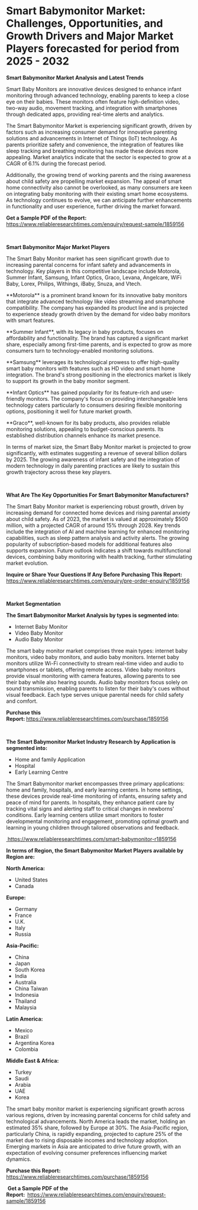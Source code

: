 <p><h1>Smart Babymonitor Market: Challenges, Opportunities, and Growth Drivers and Major Market Players forecasted for period from 2025 - 2032</h1></p><p><strong>Smart Babymonitor Market Analysis and Latest Trends</strong></p>
<p><p>Smart Baby Monitors are innovative devices designed to enhance infant monitoring through advanced technology, enabling parents to keep a close eye on their babies. These monitors often feature high-definition video, two-way audio, movement tracking, and integration with smartphones through dedicated apps, providing real-time alerts and analytics.</p><p>The Smart Babymonitor Market is experiencing significant growth, driven by factors such as increasing consumer demand for innovative parenting solutions and advancements in Internet of Things (IoT) technology. As parents prioritize safety and convenience, the integration of features like sleep tracking and breathing monitoring has made these devices more appealing. Market analytics indicate that the sector is expected to grow at a CAGR of 6.1% during the forecast period.</p><p>Additionally, the growing trend of working parents and the rising awareness about child safety are propelling market expansion. The appeal of smart home connectivity also cannot be overlooked, as many consumers are keen on integrating baby monitoring with their existing smart home ecosystems. As technology continues to evolve, we can anticipate further enhancements in functionality and user experience, further driving the market forward.</p></p>
<p><strong>Get a Sample PDF of the Report:&nbsp;</strong> <a href="https://www.reliableresearchtimes.com/enquiry/request-sample/1859156?utm_campaign=2719&utm_medium=2&utm_source=Github&utm_content=ia&utm_term=13042025&utm_id=smart-babymonitor">https://www.reliableresearchtimes.com/enquiry/request-sample/1859156</a></p>
<p>&nbsp;</p>
<p><strong>Smart Babymonitor Major Market Players</strong></p>
<p><p>The Smart Baby Monitor market has seen significant growth due to increasing parental concerns for infant safety and advancements in technology. Key players in this competitive landscape include Motorola, Summer Infant, Samsung, Infant Optics, Graco, Levana, Angelcare, WiFi Baby, Lorex, Philips, Withings, iBaby, Snuza, and Vtech.</p><p>**Motorola** is a prominent brand known for its innovative baby monitors that integrate advanced technology like video streaming and smartphone compatibility. The company has expanded its product line and is projected to experience steady growth driven by the demand for video baby monitors with smart features.</p><p>**Summer Infant**, with its legacy in baby products, focuses on affordability and functionality. The brand has captured a significant market share, especially among first-time parents, and is expected to grow as more consumers turn to technology-enabled monitoring solutions.</p><p>**Samsung** leverages its technological prowess to offer high-quality smart baby monitors with features such as HD video and smart home integration. The brand's strong positioning in the electronics market is likely to support its growth in the baby monitor segment.</p><p>**Infant Optics** has gained popularity for its feature-rich and user-friendly monitors. The company's focus on providing interchangeable lens technology caters particularly to consumers desiring flexible monitoring options, positioning it well for future market growth.</p><p>**Graco**, well-known for its baby products, also provides reliable monitoring solutions, appealing to budget-conscious parents. Its established distribution channels enhance its market presence.</p><p>In terms of market size, the Smart Baby Monitor market is projected to grow significantly, with estimates suggesting a revenue of several billion dollars by 2025. The growing awareness of infant safety and the integration of modern technology in daily parenting practices are likely to sustain this growth trajectory across these key players.</p></p>
<p>&nbsp;</p>
<p><strong>What Are The Key Opportunities For Smart Babymonitor Manufacturers?</strong></p>
<p><p>The Smart Baby Monitor market is experiencing robust growth, driven by increasing demand for connected home devices and rising parental anxiety about child safety. As of 2023, the market is valued at approximately $500 million, with a projected CAGR of around 15% through 2028. Key trends include the integration of AI and machine learning for enhanced monitoring capabilities, such as sleep pattern analysis and activity alerts. The growing popularity of subscription-based models for additional features also supports expansion. Future outlook indicates a shift towards multifunctional devices, combining baby monitoring with health tracking, further stimulating market evolution.</p></p>
<p><strong>Inquire or Share Your Questions If Any Before Purchasing This Report:</strong> <a href="https://www.reliableresearchtimes.com/enquiry/pre-order-enquiry/1859156?utm_campaign=2719&utm_medium=2&utm_source=Github&utm_content=ia&utm_term=13042025&utm_id=smart-babymonitor">https://www.reliableresearchtimes.com/enquiry/pre-order-enquiry/1859156</a></p>
<p>&nbsp;</p>
<p><strong>Market Segmentation</strong></p>
<p><strong>The Smart Babymonitor Market Analysis by types is segmented into:</strong></p>
<p><ul><li>Internet Baby Monitor</li><li>Video Baby Monitor</li><li>Audio Baby Monitor</li></ul></p>
<p><p>The smart baby monitor market comprises three main types: internet baby monitors, video baby monitors, and audio baby monitors. Internet baby monitors utilize Wi-Fi connectivity to stream real-time video and audio to smartphones or tablets, offering remote access. Video baby monitors provide visual monitoring with camera features, allowing parents to see their baby while also hearing sounds. Audio baby monitors focus solely on sound transmission, enabling parents to listen for their baby's cues without visual feedback. Each type serves unique parental needs for child safety and comfort.</p></p>
<p><strong>Purchase this Report:&nbsp;</strong><a href="https://www.reliableresearchtimes.com/purchase/1859156?utm_campaign=2719&utm_medium=2&utm_source=Github&utm_content=ia&utm_term=13042025&utm_id=smart-babymonitor">https://www.reliableresearchtimes.com/purchase/1859156</a></p>
<p>&nbsp;</p>
<p><strong>The Smart Babymonitor Market Industry Research by Application is segmented into:</strong></p>
<p><ul><li>Home and family Application</li><li>Hospital</li><li>Early Learning Centre</li></ul></p>
<p><p>The Smart Babymonitor market encompasses three primary applications: home and family, hospitals, and early learning centers. In home settings, these devices provide real-time monitoring of infants, ensuring safety and peace of mind for parents. In hospitals, they enhance patient care by tracking vital signs and alerting staff to critical changes in newborns' conditions. Early learning centers utilize smart monitors to foster developmental monitoring and engagement, promoting optimal growth and learning in young children through tailored observations and feedback.</p></p>
<p><a href="https://www.reliableresearchtimes.com/smart-babymonitor-r1859156?utm_campaign=2719&utm_medium=2&utm_source=Github&utm_content=ia&utm_term=13042025&utm_id=smart-babymonitor">&nbsp;https://www.reliableresearchtimes.com/smart-babymonitor-r1859156</a></p>
<p><strong>In terms of Region, the Smart Babymonitor Market Players available by Region are:</strong></p>
<p>
    <p> <strong> North America: </strong>
        <ul>
            <li>United States</li>
            <li>Canada</li>
        </ul>
        </p> 
    <p> <strong> Europe: </strong>
        <ul>
            <li>Germany</li>
            <li>France</li>
            <li>U.K.</li>
            <li>Italy</li>
            <li>Russia</li>
        </ul>
        </p> 
    <p> <strong> Asia-Pacific: </strong>
        <ul>
            <li>China</li>
            <li>Japan</li>
            <li>South Korea</li>
            <li>India</li>
            <li>Australia</li>
            <li>China Taiwan</li>
            <li>Indonesia</li>
            <li>Thailand</li>
            <li>Malaysia</li>
        </ul>
        </p> 
    <p> <strong> Latin America: </strong>
        <ul>
            <li>Mexico</li>
            <li>Brazil</li>
            <li>Argentina Korea</li>
            <li>Colombia</li>
        </ul>
        </p> 
    <p> <strong> Middle East & Africa: </strong>
        <ul>
            <li>Turkey</li>
            <li>Saudi</li>
            <li>Arabia</li>
            <li>UAE</li>
            <li>Korea</li>
        </ul>
    </p>
    </p>
<p><p>The smart baby monitor market is experiencing significant growth across various regions, driven by increasing parental concerns for child safety and technological advancements. North America leads the market, holding an estimated 35% share, followed by Europe at 30%. The Asia-Pacific region, particularly China, is rapidly expanding, projected to capture 25% of the market due to rising disposable incomes and technology adoption. Emerging markets in Asia are anticipated to drive future growth, with an expectation of evolving consumer preferences influencing market dynamics.</p></p>
<p><strong>Purchase this Report: </strong><a href="https://www.reliableresearchtimes.com/purchase/1859156?utm_campaign=2719&utm_medium=2&utm_source=Github&utm_content=ia&utm_term=13042025&utm_id=smart-babymonitor">https://www.reliableresearchtimes.com/purchase/1859156</a></p>
<p>&nbsp;<strong>Get a Sample PDF of the Report:&nbsp;&nbsp;</strong><a href="https://www.reliableresearchtimes.com/enquiry/request-sample/1859156?utm_campaign=2719&utm_medium=2&utm_source=Github&utm_content=ia&utm_term=13042025&utm_id=smart-babymonitor">https://www.reliableresearchtimes.com/enquiry/request-sample/1859156</a></p>
<p><strong></strong></p>
<p><p></p><p></p><p></p></p>